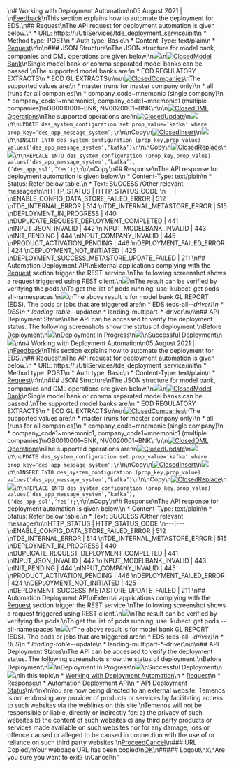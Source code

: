 [](javascript:;)\n# Working with Deployment Automation\n05 August 2021 | \n[Feedback](javascript:;)\nThis section explains how to automate the deployment for EDS.\n##  Request\nThe API request for deployment automation is given below.\n  * URL: https://<hostname>:<port>/UtilServices/tde_deployment_service/init\n  * Method type: POST\n  * Auth type: Basic\n  * Content-Type: text/plain\n  * [Request](https://docs.temenos.com/docs/Solutions/Analytics/Data_Lake_for_Transact/Extract_Data_Store/Extract_Data_Store/Extract_Data_Store/Json/eds_deployment_with_schedule_mode_final.zip)\n\n\n### JSON Structure\nThe JSON structure for model bank, companies and DML operations are given below.\n![](https://docs.temenos.com/docs/Solutions/Analytics/Data_Lake_for_Transact/Extract_Data_Store/Resources/Images/Extract%20Data%20Store/Working_with1.png)\n[![Closed](https://docs.temenos.com/docs/Solutions/Analytics/Data_Lake_for_Transact/Extract_Data_Store/Skins/Default/Stylesheets/Images/transparent.gif)Model Bank](https://docs.temenos.com/docs/Solutions/Analytics/Data_Lake_for_Transact/Extract_Data_Store/Extract_Data_Store/Extract_Data_Store/Working_with.htm)\nSingle model bank or comma separated model banks can be passed.\nThe supported model banks are:\n  * EOD REGULATORY EXTRACTS\n  * EOD GL EXTRACTS\n\n\n[![Closed](https://docs.temenos.com/docs/Solutions/Analytics/Data_Lake_for_Transact/Extract_Data_Store/Skins/Default/Stylesheets/Images/transparent.gif)Companies](https://docs.temenos.com/docs/Solutions/Analytics/Data_Lake_for_Transact/Extract_Data_Store/Extract_Data_Store/Extract_Data_Store/Working_with.htm)\nThe supported values are:\n  * master (runs for master company only)\n  * all (runs for all companies)\n  * company_code~mnemonic (single company)\n  * company_code1~mnemonic1, company_code1~mnemonic1 (multiple companies)\nGB0010001~BNK, NV0020001~BNK\n\n\n[![Closed](https://docs.temenos.com/docs/Solutions/Analytics/Data_Lake_for_Transact/Extract_Data_Store/Skins/Default/Stylesheets/Images/transparent.gif)DML Operations](https://docs.temenos.com/docs/Solutions/Analytics/Data_Lake_for_Transact/Extract_Data_Store/Extract_Data_Store/Extract_Data_Store/Working_with.htm)\nThe supported operations are:\n[![Closed](https://docs.temenos.com/docs/Solutions/Analytics/Data_Lake_for_Transact/Extract_Data_Store/Skins/Default/Stylesheets/Images/transparent.gif)Update](https://docs.temenos.com/docs/Solutions/Analytics/Data_Lake_for_Transact/Extract_Data_Store/Extract_Data_Store/Extract_Data_Store/Working_with.htm)\n![](https://docs.temenos.com/docs/Solutions/Analytics/Data_Lake_for_Transact/Extract_Data_Store/Resources/Images/Extract%20Data%20Store/Working_with2.png)\n```\nUPDATE des_system_configuration set prop_value=’kafka’ where prop_key=’des_app_message_system’;\n```\n\nCopy\n[![Closed](https://docs.temenos.com/docs/Solutions/Analytics/Data_Lake_for_Transact/Extract_Data_Store/Skins/Default/Stylesheets/Images/transparent.gif)Insert](https://docs.temenos.com/docs/Solutions/Analytics/Data_Lake_for_Transact/Extract_Data_Store/Extract_Data_Store/Extract_Data_Store/Working_with.htm)\n![](https://docs.temenos.com/docs/Solutions/Analytics/Data_Lake_for_Transact/Extract_Data_Store/Resources/Images/Extract%20Data%20Store/Working_with3.png)\n```\nINSERT INTO des_system_configuration (prop_key,prop_value) values(‘des_app_message_system’,’kafka’)\n```\n\nCopy\n[![Closed](https://docs.temenos.com/docs/Solutions/Analytics/Data_Lake_for_Transact/Extract_Data_Store/Skins/Default/Stylesheets/Images/transparent.gif)Replace](https://docs.temenos.com/docs/Solutions/Analytics/Data_Lake_for_Transact/Extract_Data_Store/Extract_Data_Store/Extract_Data_Store/Working_with.htm)\n![](https://docs.temenos.com/docs/Solutions/Analytics/Data_Lake_for_Transact/Extract_Data_Store/Resources/Images/Extract%20Data%20Store/Working_with9.png)\n```\nREPLACE INTO des_system_configuration (prop_key,prop_value) values(‘des_app_message_system’,’kafka’),(‘des_app_ssl’,’Yes’);\n```\n\nCopy\n## Response\nThe API response for deployment automation is given below.\n  * Content-Type: text/plain\n  * Status: Refer below table.\n  * Text: SUCCESS /Other relevant messages\n\nHTTP_STATUS | HTTP_STATUS_CODE  \n---|---  \nENABLE_CONFIG_DATA_STORE_FAILED_ERROR |  512  \nTDE_INTERNAL_ERROR |  514  \nTDE_INTERNAL_METASTORE_ERROR |  515  \nDEPLOYMENT_IN_PROGRESS |  440  \nDUPLICATE_REQUEST_DEPLOYMENT_COMPLETED |  441  \nINPUT_JSON_INVALID |  442  \nINPUT_MODELBANK_INVALID |  443  \nINIT_PENDING |  444  \nINPUT_COMPANY_INVALID |  445  \nPRODUCT_ACTIVATION_PENDING |  446  \nDEPLOYMENT_FAILED_ERROR |  424  \nDEPLOYMENT_NOT_INITIATED |  425  \nDEPLOYMENT_SUCCESS_METASTORE_UPDATE_FAILED |  211  \n## Automation Deployment API\nExternal applications complying with the [Request](https://docs.temenos.com/docs/Solutions/Analytics/Data_Lake_for_Transact/Extract_Data_Store/Extract_Data_Store/Extract_Data_Store/Working_with.htm#API) section trigger the REST service.\nThe following screenshot shows a request triggered using REST client.\n![](https://docs.temenos.com/docs/Solutions/Analytics/Data_Lake_for_Transact/Extract_Data_Store/Resources/Images/Extract%20Data%20Store/Working_with4.png)\nThe result can be verified by verifying the pods.\nTo get the list of pods running, use: kubectl get pods --all-namespaces.\n![](https://docs.temenos.com/docs/Solutions/Analytics/Data_Lake_for_Transact/Extract_Data_Store/Resources/Images/Extract%20Data%20Store/Working_with5.png)\nThe above result is for model bank GL REPORT (EDS). The pods or jobs that are triggered are:\n  * EDS (eds-all-*-driver)\n  * DES\n    * landing-table-*-update\n    * landing-multipart-*-driver\n\n\n## API Deployment Status\nThe API can be accessed to verify the deployment status. The following screenshots show the status of deployment.\nBefore Deployment\n![](https://docs.temenos.com/docs/Solutions/Analytics/Data_Lake_for_Transact/Extract_Data_Store/Resources/Images/Extract%20Data%20Store/Working_with6.png)\nDeployment In Progress\n![](https://docs.temenos.com/docs/Solutions/Analytics/Data_Lake_for_Transact/Extract_Data_Store/Resources/Images/Extract%20Data%20Store/Working_with7.png)\nSuccessful Deployment\n![](https://docs.temenos.com/docs/Solutions/Analytics/Data_Lake_for_Transact/Extract_Data_Store/Resources/Images/Extract%20Data%20Store/Working_with8.png)\n[](javascript:;)\n# Working with Deployment Automation\n05 August 2021 | \n[Feedback](javascript:;)\nThis section explains how to automate the deployment for EDS.\n##  Request\nThe API request for deployment automation is given below.\n  * URL: https://<hostname>:<port>/UtilServices/tde_deployment_service/init\n  * Method type: POST\n  * Auth type: Basic\n  * Content-Type: text/plain\n  * [Request](https://docs.temenos.com/docs/Solutions/Analytics/Data_Lake_for_Transact/Extract_Data_Store/Extract_Data_Store/Extract_Data_Store/Json/eds_deployment_with_schedule_mode_final.zip)\n\n\n### JSON Structure\nThe JSON structure for model bank, companies and DML operations are given below.\n![](https://docs.temenos.com/docs/Solutions/Analytics/Data_Lake_for_Transact/Extract_Data_Store/Resources/Images/Extract%20Data%20Store/Working_with1.png)\n[![Closed](https://docs.temenos.com/docs/Solutions/Analytics/Data_Lake_for_Transact/Extract_Data_Store/Skins/Default/Stylesheets/Images/transparent.gif)Model Bank](https://docs.temenos.com/docs/Solutions/Analytics/Data_Lake_for_Transact/Extract_Data_Store/Extract_Data_Store/Extract_Data_Store/Working_with.htm)\nSingle model bank or comma separated model banks can be passed.\nThe supported model banks are:\n  * EOD REGULATORY EXTRACTS\n  * EOD GL EXTRACTS\n\n\n[![Closed](https://docs.temenos.com/docs/Solutions/Analytics/Data_Lake_for_Transact/Extract_Data_Store/Skins/Default/Stylesheets/Images/transparent.gif)Companies](https://docs.temenos.com/docs/Solutions/Analytics/Data_Lake_for_Transact/Extract_Data_Store/Extract_Data_Store/Extract_Data_Store/Working_with.htm)\nThe supported values are:\n  * master (runs for master company only)\n  * all (runs for all companies)\n  * company_code~mnemonic (single company)\n  * company_code1~mnemonic1, company_code1~mnemonic1 (multiple companies)\nGB0010001~BNK, NV0020001~BNK\n\n\n[![Closed](https://docs.temenos.com/docs/Solutions/Analytics/Data_Lake_for_Transact/Extract_Data_Store/Skins/Default/Stylesheets/Images/transparent.gif)DML Operations](https://docs.temenos.com/docs/Solutions/Analytics/Data_Lake_for_Transact/Extract_Data_Store/Extract_Data_Store/Extract_Data_Store/Working_with.htm)\nThe supported operations are:\n[![Closed](https://docs.temenos.com/docs/Solutions/Analytics/Data_Lake_for_Transact/Extract_Data_Store/Skins/Default/Stylesheets/Images/transparent.gif)Update](https://docs.temenos.com/docs/Solutions/Analytics/Data_Lake_for_Transact/Extract_Data_Store/Extract_Data_Store/Extract_Data_Store/Working_with.htm)\n![](https://docs.temenos.com/docs/Solutions/Analytics/Data_Lake_for_Transact/Extract_Data_Store/Resources/Images/Extract%20Data%20Store/Working_with2.png)\n```\nUPDATE des_system_configuration set prop_value=’kafka’ where prop_key=’des_app_message_system’;\n```\n\nCopy\n[![Closed](https://docs.temenos.com/docs/Solutions/Analytics/Data_Lake_for_Transact/Extract_Data_Store/Skins/Default/Stylesheets/Images/transparent.gif)Insert](https://docs.temenos.com/docs/Solutions/Analytics/Data_Lake_for_Transact/Extract_Data_Store/Extract_Data_Store/Extract_Data_Store/Working_with.htm)\n![](https://docs.temenos.com/docs/Solutions/Analytics/Data_Lake_for_Transact/Extract_Data_Store/Resources/Images/Extract%20Data%20Store/Working_with3.png)\n```\nINSERT INTO des_system_configuration (prop_key,prop_value) values(‘des_app_message_system’,’kafka’)\n```\n\nCopy\n[![Closed](https://docs.temenos.com/docs/Solutions/Analytics/Data_Lake_for_Transact/Extract_Data_Store/Skins/Default/Stylesheets/Images/transparent.gif)Replace](https://docs.temenos.com/docs/Solutions/Analytics/Data_Lake_for_Transact/Extract_Data_Store/Extract_Data_Store/Extract_Data_Store/Working_with.htm)\n![](https://docs.temenos.com/docs/Solutions/Analytics/Data_Lake_for_Transact/Extract_Data_Store/Resources/Images/Extract%20Data%20Store/Working_with9.png)\n```\nREPLACE INTO des_system_configuration (prop_key,prop_value) values(‘des_app_message_system’,’kafka’),(‘des_app_ssl’,’Yes’);\n```\n\nCopy\n## Response\nThe API response for deployment automation is given below.\n  * Content-Type: text/plain\n  * Status: Refer below table.\n  * Text: SUCCESS /Other relevant messages\n\nHTTP_STATUS | HTTP_STATUS_CODE  \n---|---  \nENABLE_CONFIG_DATA_STORE_FAILED_ERROR |  512  \nTDE_INTERNAL_ERROR |  514  \nTDE_INTERNAL_METASTORE_ERROR |  515  \nDEPLOYMENT_IN_PROGRESS |  440  \nDUPLICATE_REQUEST_DEPLOYMENT_COMPLETED |  441  \nINPUT_JSON_INVALID |  442  \nINPUT_MODELBANK_INVALID |  443  \nINIT_PENDING |  444  \nINPUT_COMPANY_INVALID |  445  \nPRODUCT_ACTIVATION_PENDING |  446  \nDEPLOYMENT_FAILED_ERROR |  424  \nDEPLOYMENT_NOT_INITIATED |  425  \nDEPLOYMENT_SUCCESS_METASTORE_UPDATE_FAILED |  211  \n## Automation Deployment API\nExternal applications complying with the [Request](https://docs.temenos.com/docs/Solutions/Analytics/Data_Lake_for_Transact/Extract_Data_Store/Extract_Data_Store/Extract_Data_Store/Working_with.htm#API) section trigger the REST service.\nThe following screenshot shows a request triggered using REST client.\n![](https://docs.temenos.com/docs/Solutions/Analytics/Data_Lake_for_Transact/Extract_Data_Store/Resources/Images/Extract%20Data%20Store/Working_with4.png)\nThe result can be verified by verifying the pods.\nTo get the list of pods running, use: kubectl get pods --all-namespaces.\n![](https://docs.temenos.com/docs/Solutions/Analytics/Data_Lake_for_Transact/Extract_Data_Store/Resources/Images/Extract%20Data%20Store/Working_with5.png)\nThe above result is for model bank GL REPORT (EDS). The pods or jobs that are triggered are:\n  * EDS (eds-all-*-driver)\n  * DES\n    * landing-table-*-update\n    * landing-multipart-*-driver\n\n\n## API Deployment Status\nThe API can be accessed to verify the deployment status. The following screenshots show the status of deployment.\nBefore Deployment\n![](https://docs.temenos.com/docs/Solutions/Analytics/Data_Lake_for_Transact/Extract_Data_Store/Resources/Images/Extract%20Data%20Store/Working_with6.png)\nDeployment In Progress\n![](https://docs.temenos.com/docs/Solutions/Analytics/Data_Lake_for_Transact/Extract_Data_Store/Resources/Images/Extract%20Data%20Store/Working_with7.png)\nSuccessful Deployment\n![](https://docs.temenos.com/docs/Solutions/Analytics/Data_Lake_for_Transact/Extract_Data_Store/Resources/Images/Extract%20Data%20Store/Working_with8.png)\nIn this topic\n  * [Working with Deployment Automation](https://docs.temenos.com/docs/Solutions/Analytics/Data_Lake_for_Transact/Extract_Data_Store/Extract_Data_Store/Extract_Data_Store/Working_with.htm#WorkingwithDeploymentAutomation)\n    * [Request](https://docs.temenos.com/docs/Solutions/Analytics/Data_Lake_for_Transact/Extract_Data_Store/Extract_Data_Store/Extract_Data_Store/Working_with.htm#Request)\n    * [Response](https://docs.temenos.com/docs/Solutions/Analytics/Data_Lake_for_Transact/Extract_Data_Store/Extract_Data_Store/Extract_Data_Store/Working_with.htm#Response)\n    * [Automation Deployment API](https://docs.temenos.com/docs/Solutions/Analytics/Data_Lake_for_Transact/Extract_Data_Store/Extract_Data_Store/Extract_Data_Store/Working_with.htm#AutomationDeploymentAPI)\n    * [API Deployment Status](https://docs.temenos.com/docs/Solutions/Analytics/Data_Lake_for_Transact/Extract_Data_Store/Extract_Data_Store/Extract_Data_Store/Working_with.htm#APIDeploymentStatus)\n\n\nx\nYou are now being directed to an external website. Temenos is not endorsing any provider of products or services by facilitating access to such websites via the weblinks on this site.\nTemenos will not be responsible or liable, directly or indirectly for: a) the privacy of such websites b) the content of such websites c) any third party products or services made available on such websites nor for any damage, loss or offence caused or alleged to be caused in connection with the use of or reliance on such third party websites.\n[Proceed](javascript:;)[Cancel](javascript:;)\n### URL Copied\nYour webpage URL has been copied\n[OK](javascript:;)\n##### Logout\nx\nAre you sure you want to exit? \nCancel\n"
